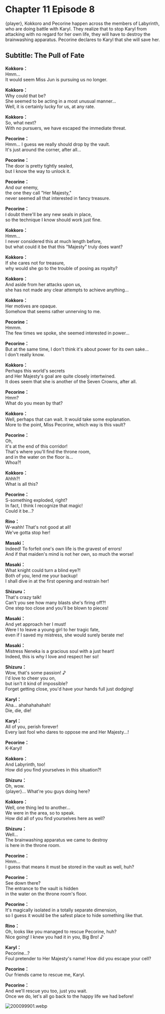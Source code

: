 # Chapter 11 Episode 8
{player}, Kokkoro and Pecorine happen across the members of Labyrinth, who are doing battle with Karyl. They realize that to stop Karyl from attacking with no regard for her own life, they will have to destroy the brainwashing apparatus. Pecorine declares to Karyl that she will save her.
  
## Subtitle: The Pull of Fate
  
**Kokkoro：**  
Hmm...  
It would seem Miss Jun is pursuing us no longer.  
  
**Kokkoro：**  
Why could that be?  
She seemed to be acting in a most unusual manner...  
Well, it is certainly lucky for us, at any rate.  
  
**Kokkoro：**  
So, what next?  
With no pursuers, we have escaped the immediate threat.  
  
**Pecorine：**  
Hmm... I guess we really should drop by the vault.  
It's just around the corner, after all...  
  
**Pecorine：**  
The door is pretty tightly sealed,  
 but I know the way to unlock it.  
  
**Pecorine：**  
And our enemy,  
 the one they call \"Her Majesty,\"  
never seemed all that interested in fancy treasure.  
  
**Pecorine：**  
I doubt there'll be any new seals in place,  
so the technique I know should work just fine.  
  
**Kokkoro：**  
Hmm...  
I never considered this at much length before,  
but what could it be that this \"Majesty\" truly does want?  
  
**Kokkoro：**  
If she cares not for treasure,  
why would she go to the trouble of posing as royalty?  
  
**Kokkoro：**  
And aside from her attacks upon us,  
she has not made any clear attempts to achieve anything...  
  
**Kokkoro：**  
Her motives are opaque.  
Somehow that seems rather unnerving to me.  
  
**Pecorine：**  
Hmmm.  
The few times we spoke, she seemed interested in power...  
  
**Pecorine：**  
But at the same time, I don't think it's about power for its own sake...  
 I don't really know.  
  
**Kokkoro：**  
Perhaps this world's secrets  
and Her Majesty's goal are quite closely intertwined.  
It does seem that she is another of the Seven Crowns, after all.  
  
**Pecorine：**  
Hmm?  
What do you mean by that?  
  
**Kokkoro：**  
Well, perhaps that can wait. It would take some explanation.  
More to the point, Miss Pecorine, which way is this vault?  
  
**Pecorine：**  
Oh,  
 it's at the end of this corridor!  
That's where you'll find the throne room,  
and in the water on the floor is...  
 Whoa?!  
  
**Kokkoro：**  
Ahhh?!  
 What is all this?  
  
**Pecorine：**  
S-something exploded, right?  
In fact, I think I recognize that magic!  
Could it be...?  
  
**Rino：**  
W-wahh! That's not good at all!  
We've gotta stop her!  
  
**Masaki：**  
Indeed! To forfeit one's own life is the gravest of errors!  
And if that maiden's mind is not her own, so much the worse!  
  
**Masaki：**  
What knight could turn a blind eye?!  
Both of you, lend me your backup!  
I shall dive in at the first opening and restrain her!  
  
**Shizuru：**  
That's crazy talk!  
Can't you see how many blasts she's firing off?!  
One step too close and you'll be blown to pieces!  
  
**Masaki：**  
And yet approach her I must!  
Were I to leave a young girl to her tragic fate,  
even if I saved my mistress, she would surely berate me!  
  
**Masaki：**  
Mistress Neneka is a gracious soul with a just heart!  
Indeed, this is why I love and respect her so!  
  
**Shizuru：**  
Wow, that's some passion! ♪  
I'd love to cheer you on,  
but isn't it kind of impossible?  
Forget getting close, you'd have your hands full just dodging!  
  
**Karyl：**  
Aha... ahahahahahah!  
Die, die, die!  
  
**Karyl：**  
All of you, perish forever!  
Every last fool who dares to oppose me and Her Majesty...!  
  
**Pecorine：**  
K-Karyl!  
  
**Kokkoro：**  
And Labyrinth, too!  
How did you find yourselves in this situation?!  
  
**Shizuru：**  
Oh, wow.  
{player}... What're you guys doing here?  
  
**Kokkoro：**  
Well, one thing led to another...  
We were in the area, so to speak.  
How did all of you find yourselves here as well?  
  
**Shizuru：**  
Well...  
 The brainwashing apparatus we came to destroy  
is here in the throne room.  
  
**Pecorine：**  
Hmm...  
I guess that means it must be stored in the vault as well, huh?  
  
**Pecorine：**  
See down there?  
The entrance to the vault is hidden  
in the water on the throne room's floor.  
  
**Pecorine：**  
It's magically isolated in a totally separate dimension,  
so I guess it would be the safest place to hide something like that.  
  
**Rino：**  
Oh, looks like you managed to rescue Pecorine, huh?  
Nice going! I knew you had it in you, Big Bro! ♪  
  
**Karyl：**  
Pecorine...?  
Foul pretender to Her Majesty's name! How did you escape your cell?  
  
**Pecorine：**  
Our friends came to rescue me, Karyl.  
  
**Pecorine：**  
And we'll rescue you too, just you wait.  
Once we do, let's all go back to the happy life we had before!  
  
![200099901.webp](https://redive.estertion.win/card/story/200099901.webp)  
